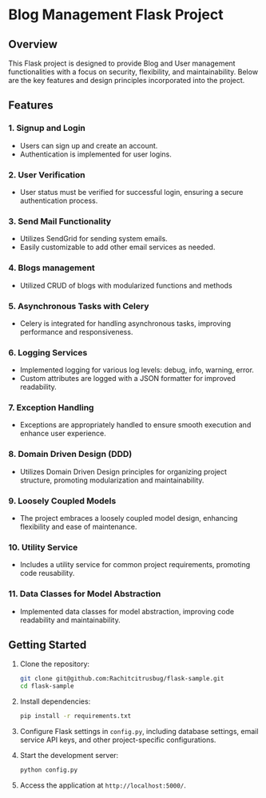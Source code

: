 # Blog Management Flask Project

## Overview

This Flask project is designed to provide Blog and User management functionalities with a focus on security, flexibility, and maintainability. Below are the key features and design principles incorporated into the project.

## Features

### 1. Signup and Login
- Users can sign up and create an account.
- Authentication is implemented for user logins.

### 2. User Verification
- User status must be verified for successful login, ensuring a secure authentication process.

### 3. Send Mail Functionality
- Utilizes SendGrid for sending system emails.
- Easily customizable to add other email services as needed.

### 4. Blogs management
- Utilized CRUD of blogs with modularized functions and methods

### 5. Asynchronous Tasks with Celery
- Celery is integrated for handling asynchronous tasks, improving performance and responsiveness.

### 6. Logging Services
- Implemented logging for various log levels: debug, info, warning, error.
- Custom attributes are logged with a JSON formatter for improved readability.

### 7. Exception Handling
- Exceptions are appropriately handled to ensure smooth execution and enhance user experience.

### 8. Domain Driven Design (DDD)
- Utilizes Domain Driven Design principles for organizing project structure, promoting modularization and maintainability.

### 9. Loosely Coupled Models
- The project embraces a loosely coupled model design, enhancing flexibility and ease of maintenance.

### 10. Utility Service
- Includes a utility service for common project requirements, promoting code reusability.

### 11. Data Classes for Model Abstraction
- Implemented data classes for model abstraction, improving code readability and maintainability.


## Getting Started

1. Clone the repository:

   ```bash
   git clone git@github.com:Rachitcitrusbug/flask-sample.git
   cd flask-sample
   ```

2. Install dependencies:

   ```bash
   pip install -r requirements.txt
   ```

3. Configure Flask settings in `config.py`, including database settings, email service API keys, and other project-specific configurations.

4. Start the development server:

   ```bash
   python config.py
   ```

5. Access the application at `http://localhost:5000/`.